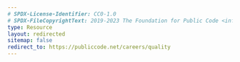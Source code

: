 ```yaml
---
# SPDX-License-Identifier: CC0-1.0
# SPDX-FileCopyrightText: 2019-2023 The Foundation for Public Code <info@publiccode.net>
type: Resource
layout: redirected
sitemap: false
redirect_to: https://publiccode.net/careers/quality
---
```

